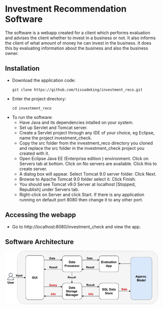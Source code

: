 # Investment Recommendation Software

The software is a webapp created for a client which performs evaluation and advises the client whether to invest in a business or not.
It also informs the client of what amount of money he can invest in the business.
It does this by evaluating information about the business and also the business owner.

## Installation

- Download the application code:
    ```
    git clone https://github.com/tissadeking/investment_reco.git
    ```
- Enter the project directory:
    ```
    cd investment_reco

- To run the software:
  - Have Java and its dependencies intalled on your system.
  - Set up Servlet and Tomcat server.
  - Create a Servlet project through any IDE of your choice, eg Eclipse, name the project investment_check.
  - Copy the src folder from the investment_reco directory you cloned and replace the src folder in the investment_check project you created with it.
  - Open Eclipse Java EE (Enterprise edition ) environment. Click on Servers tab at bottom. Click on No servers are available. Click this to create server.
  - A dialog box will appear. Select Tomcat 9.0 server folder. Click Next.
  - Browse to Apache Tomcat 9.0 folder select it. Click Finish.
  - You should see Tomcat v9.0 Server at localhost [Stopped, Republish] under Servers tab.
  - Right-click on Server and click Start. If there is any application running on default port 8080 then change it to any other port.

## Accessing the webapp
- Go to http://localhost:8080/investment_check and view the app.

## Software Architecture
![Description of Image](investment_archi.png)


